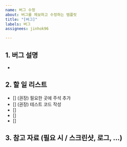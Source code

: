 ```yaml
---
name: 버그 수정
about: 버그를 제보하고 수정하는 템플릿
title: "[버그]"
labels: 버그
assignees: jinhok96

---
```


## 1. 버그 설명

- 

## 2. 할 일 리스트

- [] (권장) 필요한 곳에 주석 추가
- [] (권장) 테스트 코드 작성
- []
- []
- []

## 3. 참고 자료 (필요 시 / 스크린샷, 로그, ...)
